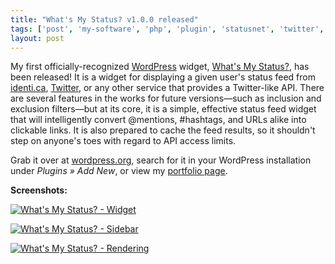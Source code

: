```yaml
---
title: "What's My Status? v1.0.0 released"
tags: ['post', 'my-software', 'php', 'plugin', 'statusnet', 'twitter', 'wordpress']
layout: post
---
```


My first officially-recognized [WordPress](http://www.wordpress.org)
widget, <u>What's My Status?</u>, has been released! It is a widget for
displaying a given user's status feed from
[identi.ca](https://identi.ca), [Twitter](http://twitter.com), or any
other service that provides a Twitter-like API. There are several
features in the works for future versions—such as inclusion and
exclusion filters—but at its core, it is a simple, effective status feed
widget that will intelligently convert @mentions, \#hashtags, and URLs
alike into clickable links. It is also prepared to cache the feed
results, so it shouldn't step on anyone's toes with regard to API access
limits.<!--more-->

Grab it over at
[wordpress.org](http://wordpress.org/extend/plugins/whats-my-status),
search for it in your WordPress installation under *Plugins » Add New*,
or view my [portfolio page](http://roadha.us/portfolio/whats-my-status).

**Screenshots:**

[![What's My Status? - Widget]({filename}/images/whats-my-status-v1-0-0-released-1.png)]({filename}/images/whats-my-status-v1-0-0-released-1.png)

[![What's My Status? - Sidebar]({filename}/images/whats-my-status-v1-0-0-released-2.png)]({filename}/images/whats-my-status-v1-0-0-released-2.png)

[![What's My Status? - Rendering]({filename}/images/whats-my-status-v1-0-0-released-3.png)]({filename}/images/whats-my-status-v1-0-0-released-3.png)
